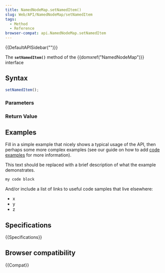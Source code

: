 ```yaml
---
title: NamedNodeMap.setNamedItem()
slug: Web/API/NamedNodeMap/setNamedItem
tags:
  - Method
  - Reference
browser-compat: api.NamedNodeMap.setNamedItem
---
```

{{DefaultAPISidebar("")}}

The **`setNamedItem()`** method of the {{domxref("NamedNodeMap")}} interface 

## Syntax

```js
setNamedItem();
```

### Parameters



### Return Value



## Examples

Fill in a simple example that nicely shows a typical usage of the API, then perhaps some more complex examples (see our guide on how to add [code examples](/en-US/docs/MDN/Contribute/Structures/Code_examples) for more information).

This text should be replaced with a brief description of what the example demonstrates.

```js
my code block
```

And/or include a list of links to useful code samples that live elsewhere:

*   x
*   y
*   z

## Specifications

{{Specifications}}

## Browser compatibility

{{Compat}}

